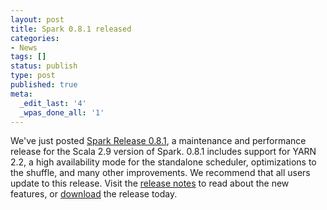 ```yaml
---
layout: post
title: Spark 0.8.1 released
categories:
- News
tags: []
status: publish
type: post
published: true
meta:
  _edit_last: '4'
  _wpas_done_all: '1'
---
```

We've just posted <a href="{{site.baseurl}}/releases/spark-release-0-8-1.html" title="Spark Release 0.8.1">Spark Release 0.8.1</a>, a maintenance and performance release for the Scala 2.9 version of Spark. 0.8.1 includes support for YARN 2.2, a high availability mode for the standalone scheduler, optimizations to the shuffle, and many other improvements. We recommend that all users update to this release. Visit the <a href="{{site.baseurl}}/releases/spark-release-0-8-1.html" title="Spark Release 0.8.1">release notes</a> to read about the new features, or <a href="{{site.baseurl}}/downloads.html">download</a> the release today.

